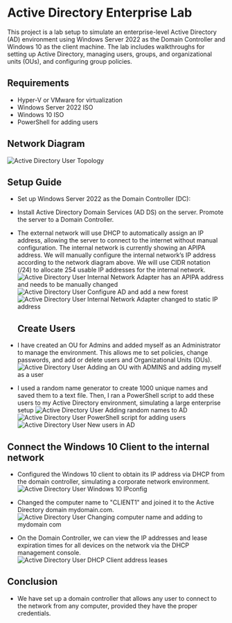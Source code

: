 # Active Directory Enterprise Lab

This project is a lab setup to simulate an enterprise-level Active Directory (AD) environment using Windows Server 2022 as the Domain Controller and Windows 10 as the client machine. The lab includes walkthroughs for setting up Active Directory, managing users, groups, and organizational units (OUs), and configuring group policies.

## Requirements
- Hyper-V or VMware for virtualization
- Windows Server 2022 ISO
- Windows 10 ISO
- PowerShell for adding users

## Network Diagram

![Active Directory User Topology ](https://github.com/user-attachments/assets/f6b5043e-d69f-4ac7-b8da-8f641d6863fc)


## Setup Guide
- Set up Windows Server 2022 as the Domain Controller (DC):

- Install Active Directory Domain Services (AD DS) on the server.
Promote the server to a Domain Controller.

- The external network will use DHCP to automatically assign an IP address, allowing the server to connect to the internet without manual configuration.
The internal network is currently showing an APIPA address. We will manually configure the internal network’s IP address according to the network diagram above.
We will use CIDR notation (/24) to allocate 254 usable IP addresses for the internal network.
   ![Active Directory User Internal Network Adapter has an APIPA address and needs to be manually changed](https://github.com/user-attachments/assets/3730bc99-d4de-4b62-9842-b8e3bee5d3d9)
   ![Active Directory User Configure AD and add a new forest](https://github.com/user-attachments/assets/57220670-3ce1-4e89-b6c0-d5b760c6c386)
   ![Active Directory User Internal Network Adapter changed to static IP address](https://github.com/user-attachments/assets/6c77e56e-4630-43a1-9dea-809ff735f676)

  ## Create Users

- I have created an OU for Admins and added myself as an Administrator to manage the environment. This allows me to set policies, change passwords, and add or delete users and Organizational Units (OUs).
![Active Directory User Adding an OU with ADMINS and adding myself as a user](https://github.com/user-attachments/assets/185ca10e-d13b-4d78-8438-3e96d4e07c03)

- I used a random name generator to create 1000 unique names and saved them to a text file. Then, I ran a PowerShell script to add these users to my Active Directory environment, simulating a large enterprise setup
![Active Directory User Adding random names to AD](https://github.com/user-attachments/assets/6e24837e-098f-4da9-91f5-90ebb6a67730)
![Active Directory User PowerShell script for adding users](https://github.com/user-attachments/assets/813e18b6-7eb3-4490-889e-054c1102aead)
![Active Directory User New users in AD](https://github.com/user-attachments/assets/6e249cb2-9618-48c6-bb8a-8fa8aedb151b)

## Connect the Windows 10 Client to the internal network 
- Configured the Windows 10 client to obtain its IP address via DHCP from the domain controller, simulating a corporate network environment. 
![Active Directory User Windows 10 IPconfig](https://github.com/user-attachments/assets/697ba645-af93-4c1c-9a1f-fea8eb04ba15)

- Changed the computer name to "CLIENT1" and joined it to the Active Directory domain mydomain.com.
![Active Directory User Changing computer name and adding to mydomain com](https://github.com/user-attachments/assets/1b7aedb9-50e9-421f-8b9a-7667cfe6062f)

- On the Domain Controller, we can view the IP addresses and lease expiration times for all devices on the network via the DHCP management console. 
![Active Directory User DHCP Client address leases](https://github.com/user-attachments/assets/a6f08e2a-6561-4917-8490-957eb2d5963a)

## Conclusion

- We have set up a domain controller that allows any user to connect to the network from any computer, provided they have the proper credentials. 
